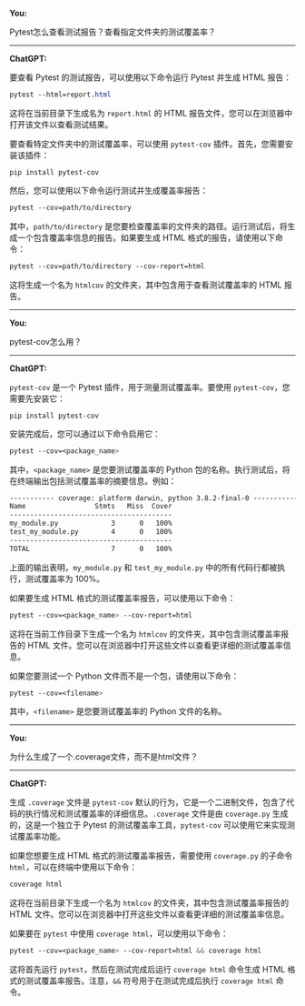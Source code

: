 **You:**

Pytest怎么查看测试报告？查看指定文件夹的测试覆盖率？

* * *

**ChatGPT:**

要查看 Pytest 的测试报告，可以使用以下命令运行 Pytest 并生成 HTML 报告：

```css
pytest --html=report.html
```

这将在当前目录下生成名为 `report.html` 的 HTML 报告文件，您可以在浏览器中打开该文件以查看测试结果。

要查看特定文件夹中的测试覆盖率，可以使用 `pytest-cov` 插件。首先，您需要安装该插件：

```
pip install pytest-cov
```

然后，您可以使用以下命令运行测试并生成覆盖率报告：

```css
pytest --cov=path/to/directory
```

其中，`path/to/directory` 是您要检查覆盖率的文件夹的路径。运行测试后，将生成一个包含覆盖率信息的报告。如果要生成 HTML 格式的报告，请使用以下命令：

```css
pytest --cov=path/to/directory --cov-report=html
```

这将生成一个名为 `htmlcov` 的文件夹，其中包含用于查看测试覆盖率的 HTML 报告。

* * *

**You:**

pytest-cov怎么用？

* * *

**ChatGPT:**

`pytest-cov` 是一个 Pytest 插件，用于测量测试覆盖率。要使用 `pytest-cov`，您需要先安装它：

```
pip install pytest-cov
```

安装完成后，您可以通过以下命令启用它：

```css
pytest --cov=<package_name>
```

其中，`<package_name>` 是您要测试覆盖率的 Python 包的名称。执行测试后，将在终端输出包括测试覆盖率的摘要信息。例如：

```markdown
----------- coverage: platform darwin, python 3.8.2-final-0 -----------
Name                 Stmts   Miss  Cover
----------------------------------------
my_module.py             3      0   100%
test_my_module.py        4      0   100%
----------------------------------------
TOTAL                    7      0   100%
```

上面的输出表明，`my_module.py` 和 `test_my_module.py` 中的所有代码行都被执行，测试覆盖率为 100%。

如果要生成 HTML 格式的测试覆盖率报告，可以使用以下命令：

```css
pytest --cov=<package_name> --cov-report=html
```

这将在当前工作目录下生成一个名为 `htmlcov` 的文件夹，其中包含测试覆盖率报告的 HTML 文件。您可以在浏览器中打开这些文件以查看更详细的测试覆盖率信息。

如果您要测试一个 Python 文件而不是一个包，请使用以下命令：

```css
pytest --cov=<filename>
```

其中，`<filename>` 是您要测试覆盖率的 Python 文件的名称。

* * *

**You:**

为什么生成了一个.coverage文件，而不是html文件？

* * *

**ChatGPT:**

生成 `.coverage` 文件是 `pytest-cov` 默认的行为，它是一个二进制文件，包含了代码的执行情况和测试覆盖率的详细信息。`.coverage` 文件是由 `coverage.py` 生成的，这是一个独立于 Pytest 的测试覆盖率工具，`pytest-cov` 可以使用它来实现测试覆盖率功能。

如果您想要生成 HTML 格式的测试覆盖率报告，需要使用 `coverage.py` 的子命令 `html`，可以在终端中使用以下命令：

```css
coverage html
```

这将在当前目录下生成一个名为 `htmlcov` 的文件夹，其中包含测试覆盖率报告的 HTML 文件。您可以在浏览器中打开这些文件以查看更详细的测试覆盖率信息。

如果要在 `pytest` 中使用 `coverage html`，可以使用以下命令：

```css
pytest --cov=<package_name> --cov-report=html && coverage html
```

这将首先运行 `pytest`，然后在测试完成后运行 `coverage html` 命令生成 HTML 格式的测试覆盖率报告。注意，`&&` 符号用于在测试完成后执行 `coverage html` 命令。